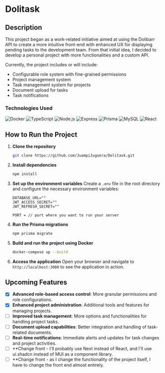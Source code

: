 # Dolitask

## Description

This project began as a work-related initiative aimed at using the Dolibarr API to create a more intuitive front-end with enhanced UX for displaying pending tasks to the development team. From that initial idea, I decided to develop a personal project with more functionalities and a custom API.

Currently, the project includes or will include:
- Configurable role system with fine-grained permissions
- Project management system
- Task management system for projects
- Document upload for tasks
- Task notifications

### Technologies Used

![Docker](https://img.shields.io/badge/Docker-2496ED?style=for-the-badge&logo=docker&logoColor=white)
![TypeScript](https://img.shields.io/badge/TypeScript-007ACC?style=for-the-badge&logo=typescript&logoColor=white)
![Node.js](https://img.shields.io/badge/Node.js-339933?style=for-the-badge&logo=nodedotjs&logoColor=white)
![Express](https://img.shields.io/badge/Express-000000?style=for-the-badge&logo=express&logoColor=white)
![Prisma](https://img.shields.io/badge/Prisma-2D3748?style=for-the-badge&logo=prisma&logoColor=white)
![MySQL](https://img.shields.io/badge/MySQL-4479A1?style=for-the-badge&logo=mysql&logoColor=white)
![React](https://img.shields.io/badge/react-%2320232a.svg?style=for-the-badge&logo=react&logoColor=%2361DAFB)

## How to Run the Project

1. **Clone the repository**
    ```sh
    git clone https://github.com/JuampiJuguera/Dolitask.git
    ```

2. **Install dependencies**
    ```sh
    npm install
    ```

3. **Set up the environment variables**
    Create a `.env` file in the root directory and configure the necessary environment variables:
    ```plaintext
    DATABASE_URL=""
    JWT_ACCESS_SECRET=""
    JWT_REFRESH_SECRET=""

    PORT = // port where you want to run your server
    ```

4. **Run the Prisma migrations**
    ```sh
    npm prisma migrate
    ```

5. **Build and run the project using Docker**
    ```sh
    docker-compose up --build
    ```

6. **Access the application**
    Open your browser and navigate to `http://localhost:3000` to see the application in action.

## Upcoming Features

- [x] **Advanced role-based access control**: More granular permissions and role configurations.
- [x] **Enhanced project administration**: Additional tools and features for managing projects.
- [ ] **Improved task management**: More options and functionalities for handling project tasks.
- [ ] **Document upload capabilities**: Better integration and handling of task-related documents.
- [ ] **Real-time notifications**: Immediate alerts and updates for task changes and project activities.
- [ ] **Change front - I'll probably use Next instead of React, and I'll use ui.shadcn instead of MUI as a component library.
- [ ] **Change front - as I change the functionality of the project itself, I have to change the front end almost entirely.